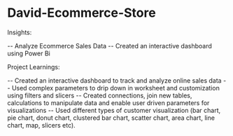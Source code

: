 # David-Ecommerce-Store

Insights:

-- Analyze Ecommerce Sales Data
-- Created an interactive dashboard using Power Bi

Project Learnings:

-- Created an interactive dashboard to track and analyze online sales data
-- Used complex parameters to drip down in worksheet and customization using filters and slicers
-- Created connections, join new tables, calculations to manipulate data and enable user driven parameters for visualizations
-- Used different types of customer visualization (bar chart, pie chart, donut chart, clustered bar chart, scatter chart, area chart, line chart, map, slicers etc).
